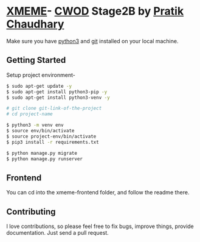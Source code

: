 # [XMEME](https://pratikchaudhary-xmeme.netlify.app/)- [CWOD](https://www.crio.do/crio-winter-of-doing/) Stage2B by [Pratik Chaudhary](https://github.com/pratik0204)

Make sure you have [python3](https://www.python.org/downloads/) and [git](https://git-scm.com/) installed on your local machine.

## Getting Started

Setup project environment-

```bash
$ sudo apt-get update -y
$ sudo apt-get install python3-pip -y
$ sudo apt-get install python3-venv -y

# git clone git-link-of-the-project
# cd project-name

$ python3 -m venv env
$ source env/bin/activate
$ source project-env/bin/activate
$ pip3 install -r requirements.txt

$ python manage.py migrate
$ python manage.py runserver
```

## Frontend
You can cd into the xmeme-frontend folder, and follow the readme there.

## Contributing
I love contributions, so please feel free to fix bugs, improve things, provide documentation. Just send a pull request.
